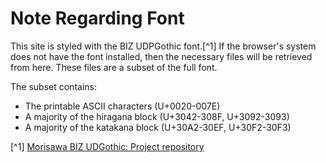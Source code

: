 # Note Regarding Font

This site is styled with the BIZ UDPGothic font.[^1] If the browser's system does
not have the font installed, then the necessary files will be retrieved from
here. These files are a subset of the full font.

The subset contains:

- The printable ASCII characters (U+0020-007E)
- A majority of the hiragana block (U+3042-308F, U+3092-3093)
- A majority of the katakana block (U+30A2-30EF, U+30F2-30F3)

[^1] [Morisawa BIZ UDGothic: Project repository][1]

[1]: https://github.com/googlefonts/morisawa-biz-ud-gothic
